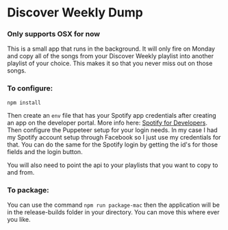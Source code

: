 # Discover Weekly Dump
### Only supports OSX for now
This is a small app that runs in the background. It will only fire on Monday and copy all of the songs from your Discover Weekly playlist into another playlist of your choice. This makes it so that you never miss out on those songs.  


[](https://media.giphy.com/media/w7v0T2bB11FRL8fUXo/giphy.gif)


### To configure: 
```
npm install
```
Then create an ```env``` file that has your Spotify app credentials after creating an app on the developer portal. More info here: [Spotify for Developers](https://developer.spotify.com). Then configure the Puppeteer setup for your login needs. In my case I had my Spotify account setup through Facebook so I just use my credentials for that. You can do the same for the Spotify login by getting the id's for those fields and the login button. 

You will also need to point the api to your playlists that you want to copy to and from.

### To package: 

You can use the command ```npm run package-mac``` then the application will be in the release-builds folder in your directory. You can move this where ever you like. 